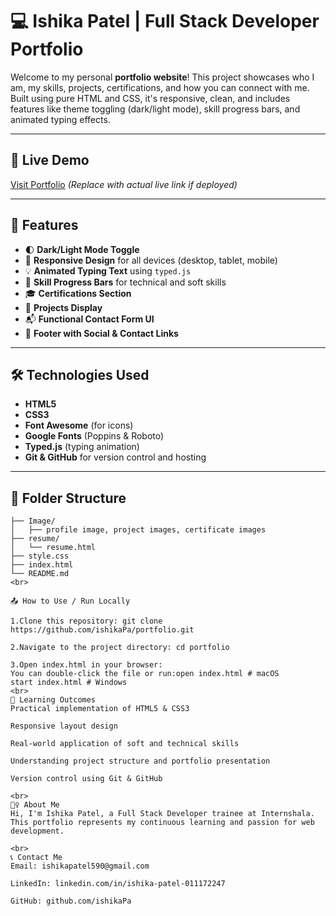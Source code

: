 # 💻 Ishika Patel | Full Stack Developer Portfolio

Welcome to my personal **portfolio website**! This project showcases who I am, my skills, projects, certifications, and how you can connect with me. Built using pure HTML and CSS, it's responsive, clean, and includes features like theme toggling (dark/light mode), skill progress bars, and animated typing effects.

---

## 🔗 Live Demo

[Visit Portfolio](https://your-deployment-link.com) *(Replace with actual live link if deployed)*

---

## 📌 Features

- 🌓 **Dark/Light Mode Toggle**
- 📱 **Responsive Design** for all devices (desktop, tablet, mobile)
- 💡 **Animated Typing Text** using `typed.js`
- 🎯 **Skill Progress Bars** for technical and soft skills
- 🎓 **Certifications Section**
- 📂 **Projects Display**
- 📬 **Functional Contact Form UI**
- 📎 **Footer with Social & Contact Links**

---

## 🛠️ Technologies Used

- **HTML5**
- **CSS3**
- **Font Awesome** (for icons)
- **Google Fonts** (Poppins & Roboto)
- **Typed.js** (typing animation)
- **Git & GitHub** for version control and hosting

---

## 📁 Folder Structure

```plaintext
├── Image/
│   ├── profile image, project images, certificate images
├── resume/
│   └── resume.html
├── style.css
├── index.html
└── README.md
<br>

📤 How to Use / Run Locally

1.Clone this repository: git clone https://github.com/ishikaPa/portfolio.git

2.Navigate to the project directory: cd portfolio

3.Open index.html in your browser:
You can double-click the file or run:open index.html # macOS
start index.html # Windows
<br>
🧠 Learning Outcomes
Practical implementation of HTML5 & CSS3

Responsive layout design

Real-world application of soft and technical skills

Understanding project structure and portfolio presentation

Version control using Git & GitHub

<br>
🙋‍♀️ About Me
Hi, I'm Ishika Patel, a Full Stack Developer trainee at Internshala. This portfolio represents my continuous learning and passion for web development.

<br>
📞 Contact Me
Email: ishikapatel590@gmail.com

LinkedIn: linkedin.com/in/ishika-patel-011172247

GitHub: github.com/ishikaPa






